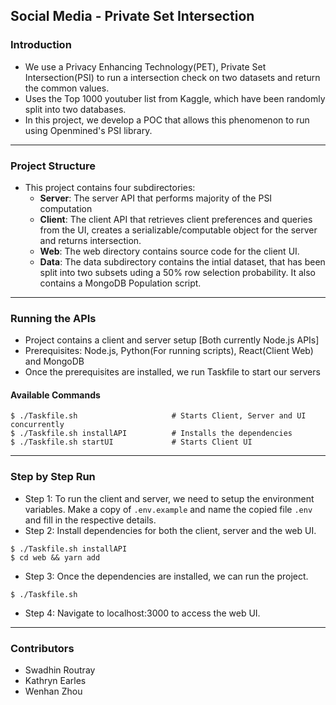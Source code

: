 ## Social Media - Private Set Intersection

### Introduction

- We use a Privacy Enhancing Technology(PET), Private Set Intersection(PSI) to run a intersection check on two datasets and return the common values.
- Uses the Top 1000 youtuber list from Kaggle, which have been randomly split into two databases.
- In this project, we develop a POC that allows this phenomenon to run using Openmined's PSI library.
<hr>

### Project Structure

- This project contains four subdirectories:
  - <b>Server</b>: The server API that performs majority of the PSI computation
  - <b>Client</b>: The client API that retrieves client preferences and queries from the UI, creates a serializable/computable object for the server and returns intersection.
  - <b>Web</b>: The web directory contains source code for the client UI.
  - <b>Data</b>: The data subdirectory contains the intial dataset, that has been split into two subsets uding a 50% row selection probability. It also contains a MongoDB Population script.

<hr>

### Running the APIs

- Project contains a client and server setup [Both currently Node.js APIs]
- Prerequisites: Node.js, Python(For running scripts), React(Client Web) and MongoDB
- Once the prerequisites are installed, we run Taskfile to start our servers

#### Available Commands

```
$ ./Taskfile.sh                     # Starts Client, Server and UI concurrently
$ ./Taskfile.sh installAPI          # Installs the dependencies
$ ./Taskfile.sh startUI             # Starts Client UI
```

<hr>

### Step by Step Run

- Step 1: To run the client and server, we need to setup the environment variables. Make a copy of `.env.example` and name the copied file `.env` and fill in the respective details.
- Step 2: Install dependencies for both the client, server and the web UI.

```
$ ./Taskfile.sh installAPI
$ cd web && yarn add
```

- Step 3: Once the dependencies are installed, we can run the project.

```
$ ./Taskfile.sh
```

- Step 4: Navigate to localhost:3000 to access the web UI.
<hr>

### Contributors

- Swadhin Routray
- Kathryn Earles
- Wenhan Zhou
